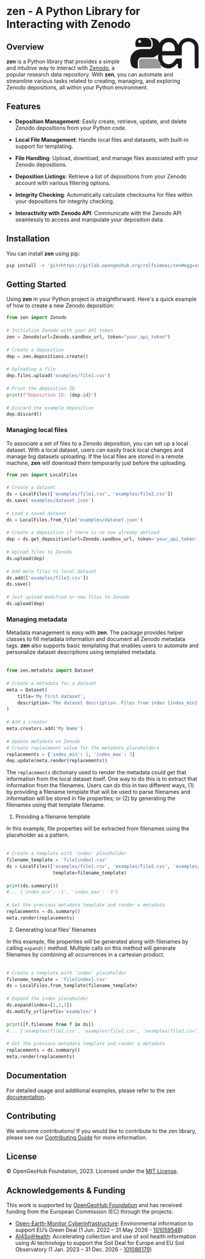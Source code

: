 # zen - A Python Library for Interacting with Zenodo

<img src="docs/_images/zen-logo.png" alt="zen icon" align="right" height="80" />

## Overview 

**zen** is a Python library that provides a simple and intuitive way to interact with 
[Zenodo](https://zenodo.org), a popular research data repository. With **zen**, you can automate 
and streamline various tasks related to creating, managing, and exploring Zenodo depositions, 
all within your Python environment.

## Features

- **Deposition Management**: Easily create, retrieve, update, and delete Zenodo depositions from 
your Python code.

- **Local File Management**: Handle local files and datasets, with built-in support for templating.

- **File Handling**: Upload, download, and manage files associated with your Zenodo depositions.

- **Deposition Listings**: Retrieve a list of depositions from your Zenodo account with various 
filtering options.

- **Integrity Checking**: Automatically calculate checksums for files within your depositions for 
integrity checking.

- **Interactivity with Zenodo API**: Communicate with the Zenodo API seamlessly to access and 
manipulate your deposition data.

## Installation

You can install **zen** using pip:

```bash
pip install -e 'git+https://gitlab.opengeohub.org/rolfsimoes/zen#egg=zen[full]'
```

## Getting Started
Using **zen** in your Python project is straightforward. Here's a quick example of how to create a 
new Zenodo deposition:

```python
from zen import Zenodo

# Initialize Zenodo with your API token
zen = Zenodo(url=Zenodo.sandbox_url, token="your_api_token")

# Create a deposition
dep = zen.depositions.create()

# Uploading a file
dep.files.upload('examples/file1.csv')

# Print the deposition ID
print(f"Deposition ID: {dep.id}")

# Discard the example deposition
dep.discard()

```

### Managing local files
To associate a set of files to a Zenodo deposition, you can set up a local dataset. With a local
dataset, users can easily track local changes and manage big datasets uploading. If the local
files are stored in a remote machine, **zen** will download them temporarily just before the
uploading.

```python
from zen import LocalFiles

# Create a dataset
ds = LocalFiles(['examples/file1.csv', 'examples/file2.csv'])
ds.save('examples/dataset.json')

# Load a saved dataset
ds = LocalFiles.from_file('examples/dataset.json')

# Create a deposition if there is no one already defined
dep = ds.get_deposition(url=Zenodo.sandbox_url, token='your_api_token')

# Upload files to Zenodo
ds.upload(dep)

# Add more files to local dataset
ds.add(['examples/file3.csv'])
ds.save()

# Just upload modified or new files to Zenodo
ds.upload(dep)

```

### Managing metadata
Metadata management is easy with **zen**. The package provides helper classes to fill metadata
information and document all Zenodo metadata tags. **zen** also supports basic templating 
that enables users to automate and personalize dataset descriptions using templated metadata.

```python

from zen.metadata import Dataset

# Create a metadata for a dataset
meta = Dataset(
    title='My first dataset',
    description='The dataset description. Files from index {index_min} to {index_max}.'
)

# Add a creator
meta.creators.add('My Name')

# Update metadata on Zenodo
# Create replacement value for the metadata placeholders
replacements = {'index_min': 1, 'index_max': 3}
dep.update(meta.render(replacements))

```

The `replacements` dictionary used to render the metadata could get that information from 
the local dataset itself. One way to do this is to extract that information from the 
filenames. Users can do this in two different ways, (1) by providing a filename template 
that will be used to parse filenames and information will be stored in file properties;
or (2) by generating the filenames using that template filename.

1) Providing a filename template

In this example, file properties will be extracted from filenames using the placeholder as
a pattern.

```python

# Create a template with 'index' placeholder
filename_template = 'file{index}.csv'
ds = LocalFiles(['examples/file1.csv', 'examples/file2.csv', 'examples/file3.csv'], 
                 template=filename_template)

print(ds.summary())
#... {'index_min': '1', 'index_max': '3'}

# Get the previous metadata template and render a metadata
replacements = ds.summary()
meta.render(replacements)

```

2) Generating local files' filenames

In this example, file properties will be generated along with filenames by calling `expand()` 
method. Multiple calls on this method will generate filenames by combining all occurrences in 
a cartesian product.

```python

# Create a template with 'index' placeholder
filename_template = 'file{index}.csv'
ds = LocalFiles.from_template(filename_template)

# Expand the index placeholder
ds.expand(index=[1,2,3])
ds.modify_url(prefix='examples/')

print([f.filename from f in ds])
#... ['examples/file1.csv', 'examples/file2.csv', 'examples/file3.csv']

# Get the previous metadata template and render a metadata
replacements = ds.summary()
meta.render(replacements)

```

## Documentation
For detailed usage and additional examples, please refer to the zen 
[documentation](https://rolfsimoes.github.io/zen).

## Contributing
We welcome contributions! If you would like to contribute to the zen library, please see our [Contributing Guide](CONTRIBUTING.md) for more information.

## License
© OpenGeoHub Foundation, 2023. Licensed under the [MIT License](LICENSE).

## Acknowledgements & Funding
This work is supported by [OpenGeoHub Foundation](https://opengeohub.org/) and has received 
funding from the European Commission (EC) through the projects:

- [Open-Earth-Monitor Cyberinfrastructure](https://earthmonitor.org/): Environmental information 
  to support EU’s Green Deal (1 Jun. 2022 – 31 May 2026 - 
  [101059548](https://cordis.europa.eu/project/id/101059548))
- [AI4SoilHealth](https://ai4soilhealth.eu/): Accelerating collection and use of soil health 
  information using AI technology to support the Soil Deal for Europe and EU Soil Observatory 
  (1 Jan. 2023 – 31 Dec. 2026 - [101086179](https://cordis.europa.eu/project/id/101086179))
